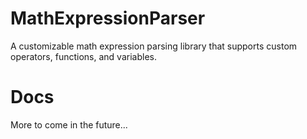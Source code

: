 # MathExpressionParser
A customizable math expression parsing library that supports custom operators, functions, and variables.

# Docs
More to come in the future...